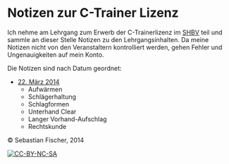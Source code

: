 # Notizen zur C-Trainer Lizenz

Ich nehme am Lehrgang zum Erwerb der C-Trainerlizenz im [SHBV] teil
und sammle an dieser Stelle Notizen zu den Lehrgangsinhalten. Da meine
Notizen nicht von den Veranstaltern kontrolliert werden, gehen Fehler
und Ungenauigkeiten auf mein Konto.

[SHBV]: http://www.shbv.de/

Die Notizen sind nach Datum geordnet:

  * [22. März 2014](2014.03.22.markdown)
    * Aufwärmen
    * Schlägerhaltung
    * Schlagformen
    * Unterhand Clear
    * Langer Vorhand-Aufschlag
    * Rechtskunde

© Sebastian Fischer, 2014

[![CC-BY-NC-SA](http://i.creativecommons.org/l/by-nc-sa/4.0/88x31.png)](http://creativecommons.org/licenses/by-nc-sa/4.0/deed.de)
